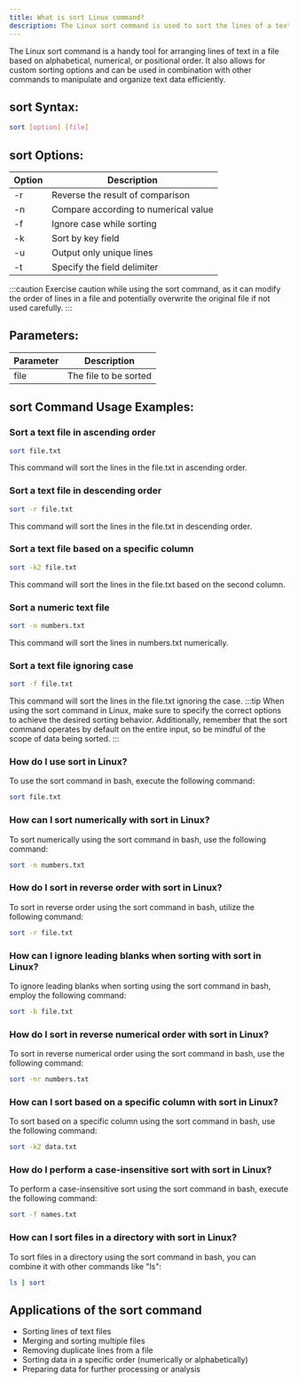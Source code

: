 ```yaml
---
title: What is sort Linux command?
description: The Linux sort command is used to sort the lines of a text file in ascending or descending order. 
---
```

The Linux sort command is a handy tool for arranging lines of text in a file based on alphabetical, numerical, or positional order. It also allows for custom sorting options and can be used in combination with other commands to manipulate and organize text data efficiently.

## sort Syntax:
```bash
sort [option] [file]
```

## sort Options:

| Option | Description                        |
|--------|------------------------------------|
| -r     | Reverse the result of comparison   |
| -n     | Compare according to numerical value |
| -f     | Ignore case while sorting          |
| -k     | Sort by key field                   |
| -u     | Output only unique lines           |
| -t     | Specify the field delimiter         |

:::caution
Exercise caution while using the sort command, as it can modify the order of lines in a file and potentially overwrite the original file if not used carefully.
:::

## Parameters:

| Parameter | Description                          |
|-----------|--------------------------------------|
| file      | The file to be sorted                |
## sort Command Usage Examples:
### Sort a text file in ascending order
```bash
sort file.txt
```
This command will sort the lines in the file.txt in ascending order.

### Sort a text file in descending order
```bash
sort -r file.txt
```
This command will sort the lines in the file.txt in descending order.

### Sort a text file based on a specific column
```bash
sort -k2 file.txt
```
This command will sort the lines in the file.txt based on the second column.

### Sort a numeric text file
```bash
sort -n numbers.txt
```
This command will sort the lines in numbers.txt numerically.

### Sort a text file ignoring case
```bash
sort -f file.txt
```
This command will sort the lines in the file.txt ignoring the case.
:::tip
When using the sort command in Linux, make sure to specify the correct options to achieve the desired sorting behavior. Additionally, remember that the sort command operates by default on the entire input, so be mindful of the scope of data being sorted.
:::

### How do I use sort in Linux?
To use the sort command in bash, execute the following command:
```bash
sort file.txt
```

### How can I sort numerically with sort in Linux?
To sort numerically using the sort command in bash, use the following command:
```bash
sort -n numbers.txt
```

### How do I sort in reverse order with sort in Linux?
To sort in reverse order using the sort command in bash, utilize the following command:
```bash
sort -r file.txt
```

### How can I ignore leading blanks when sorting with sort in Linux?
To ignore leading blanks when sorting using the sort command in bash, employ the following command:
```bash
sort -b file.txt
```

### How do I sort in reverse numerical order with sort in Linux?
To sort in reverse numerical order using the sort command in bash, use the following command:
```bash
sort -nr numbers.txt
```

### How can I sort based on a specific column with sort in Linux?
To sort based on a specific column using the sort command in bash, use the following command:
```bash
sort -k2 data.txt
```

### How do I perform a case-insensitive sort with sort in Linux?
To perform a case-insensitive sort using the sort command in bash, execute the following command:
```bash
sort -f names.txt
```

### How can I sort files in a directory with sort in Linux?
To sort files in a directory using the sort command in bash, you can combine it with other commands like "ls":
```bash
ls | sort
```
## Applications of the sort command

- Sorting lines of text files
- Merging and sorting multiple files
- Removing duplicate lines from a file
- Sorting data in a specific order (numerically or alphabetically)
- Preparing data for further processing or analysis